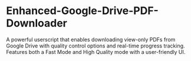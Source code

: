 # Enhanced-Google-Drive-PDF-Downloader
A powerful userscript that enables downloading view-only PDFs from Google Drive with quality control options and real-time progress tracking. Features both a Fast Mode and High Quality mode with a user-friendly UI.

